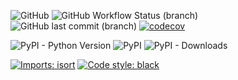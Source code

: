 ![GitHub](https://img.shields.io/github/license/Kostiantyn-Salnykov/fastapi-mongodb)
![GitHub Workflow Status (branch)](https://img.shields.io/github/workflow/status/Kostiantyn-Salnykov/fastapi-mongodb/Python%20package/master)
![GitHub last commit (branch)](https://img.shields.io/github/last-commit/kostiantyn-salnykov/fastapi-mongodb/master)
[![codecov](https://codecov.io/gh/Kostiantyn-Salnykov/fastapi-mongodb/branch/master/graph/badge.svg?token=77Z4DQVIU5)](https://codecov.io/gh/Kostiantyn-Salnykov/fastapi-mongodb)

![PyPI - Python Version](https://img.shields.io/pypi/pyversions/fastapi-mongodb)
![PyPI](https://img.shields.io/pypi/v/fastapi-mongodb)
![PyPI - Downloads](https://img.shields.io/pypi/dm/fastapi-mongodb)

[![Imports: isort](https://img.shields.io/badge/%20imports-isort-%231674b1?style=flat&labelColor=ef8336)](https://pycqa.github.io/isort/)
[![Code style: black](https://img.shields.io/badge/code%20style-black-000000?style=flat)](https://github.com/psf/black)
